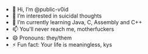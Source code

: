 - 👋 Hi, I’m @public-v0id
- 👀 I’m interested in suicidal thoughts
- 🌱 I’m currently learning Java, C, Assembly and C++
- 📫 You'll never reach me, motherfuckers
- 😄 Pronouns: they/them
- ⚡ Fun fact: Your life is meaningless, kys
